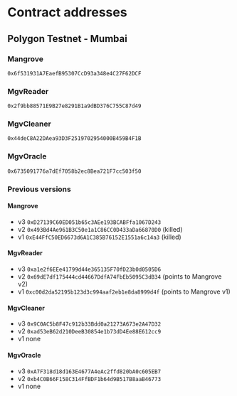 # Contract addresses

## Polygon Testnet - Mumbai

### Mangrove

```
0x6f531931A7EaefB95307CcD93a348e4C27F62DCF
```

### MgvReader

```
0x2f9bb88571E9B27e8291B1a9dBD376C755C87d49
```

### MgvCleaner

```
0x44deC8A22DAea93D3F2519702954000B459B4F1B
```

### MgvOracle

```
0x6735091776a7dEf7058b2ec8Bea721F7cc503f50
```

### Previous versions

#### Mangrove

* v3 `0xD27139C60ED051b65c3AEe193BCABFfa1067D243`
* v2 `0x493Bd4Ae961B3C50e1a1C86CC0D433aDa66870D0` (killed)
* v1 `0xE44FfC50ED6673d6A1C385B76152E1551a6c14a3` (killed)

#### MgvReader

* v3 `0xa1e2f6EEe41799d44e365135F70fD23b0d0505D6`
* v2 `0x69dE7df175444cd44667DdfA74FbEb5095C3dB34` (points to Mangrove v2)
* v1 `0xc00d2da52195b123d3c994aaf2eb1e8da8999d4f` (points to Mangrove v1)

#### MgvCleaner

* v3 `0x9C0AC5b8F47c912b33Bdd0a21273A673e2A47D32`
* v2 `0xad53eB62d210DeeB30854e1b73dD4Ee88E612cc9`
* v1 none

#### MgvOracle

* v3 `0xA7F318d18d163E4677A4eAc2ffd820bA0c605EB7`
* v2 `0xb4C0B66F158C314FfBDF1b64d9B517B8aaB46773` 
* v1 none
